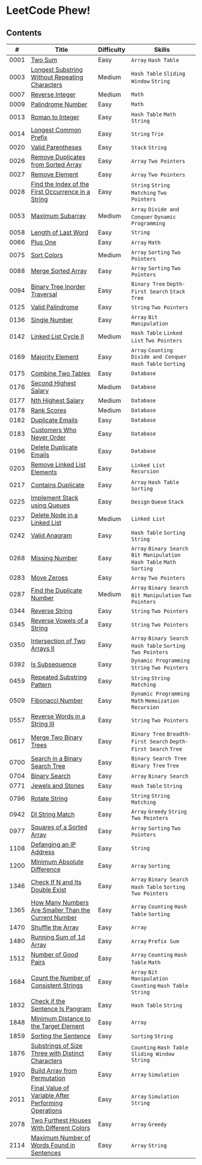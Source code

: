 # LeetCode Phew!

## Contents

| # | Title | Difficulty | Skills |
|---| ----- | ---------- | ------ |
| 0001 | [Two Sum](https://leetcode.com/problems/two-sum) | Easy | `Array` `Hash Table` |
| 0003 | [Longest Substring Without Repeating Characters](https://leetcode.com/problems/longest-substring-without-repeating-characters) | Medium | `Hash Table` `Sliding Window` `String` |
| 0007 | [Reverse Integer](https://leetcode.com/problems/reverse-integer) | Medium | `Math` |
| 0009 | [Palindrome Number](https://leetcode.com/problems/palindrome-number) | Easy | `Math` |
| 0013 | [Roman to Integer](https://leetcode.com/problems/roman-to-integer) | Easy | `Hash Table` `Math` `String` |
| 0014 | [Longest Common Prefix](https://leetcode.com/problems/longest-common-prefix) | Easy | `String` `Trie` |
| 0020 | [Valid Parentheses](https://leetcode.com/problems/valid-parentheses) | Easy | `Stack` `String` |
| 0026 | [Remove Duplicates from Sorted Array](https://leetcode.com/problems/remove-duplicates-from-sorted-array) | Easy | `Array` `Two Pointers` |
| 0027 | [Remove Element](https://leetcode.com/problems/remove-element) | Easy | `Array` `Two Pointers` |
| 0028 | [Find the Index of the First Occurrence in a String](https://leetcode.com/problems/find-the-index-of-the-first-occurrence-in-a-string) | Easy | `String` `String Matching` `Two Pointers` |
| 0053 | [Maximum Subarray](https://leetcode.com/problems/maximum-subarray) | Medium | `Array` `Divide and Conquer` `Dynamic Programming` |
| 0058 | [Length of Last Word](https://leetcode.com/problems/length-of-last-word) | Easy | `String` |
| 0066 | [Plus One](https://leetcode.com/problems/plus-one) | Easy | `Array` `Math` |
| 0075 | [Sort Colors](https://leetcode.com/problems/sort-colors) | Medium | `Array` `Sorting` `Two Pointers` |
| 0088 | [Merge Sorted Array](https://leetcode.com/problems/merge-sorted-array) | Easy | `Array` `Sorting` `Two Pointers` |
| 0094 | [Binary Tree Inorder Traversal](https://leetcode.com/problems/binary-tree-inorder-traversal) | Easy | `Binary Tree` `Depth-First Search` `Stack` `Tree` |
| 0125 | [Valid Palindrome](https://leetcode.com/problems/valid-palindrome) | Easy | `String` `Two Pointers` |
| 0136 | [Single Number](https://leetcode.com/problems/single-number) | Easy | `Array` `Bit Manipulation` |
| 0142 | [Linked List Cycle II](https://leetcode.com/problems/linked-list-cycle-ii) | Medium | `Hash Table` `Linked List` `Two Pointers` |
| 0169 | [Majority Element](https://leetcode.com/problems/majority-element) | Easy | `Array` `Counting` `Divide and Conquer` `Hash Table` `Sorting` |
| 0175 | [Combine Two Tables](https://leetcode.com/problems/combine-two-tables) | Easy | `Database` |
| 0176 | [Second Highest Salary](https://leetcode.com/problems/second-highest-salary) | Medium | `Database` |
| 0177 | [Nth Highest Salary](https://leetcode.com/problems/nth-highest-salary) | Medium | `Database` |
| 0178 | [Rank Scores](https://leetcode.com/problems/rank-scores) | Medium | `Database` |
| 0182 | [Duplicate Emails](https://leetcode.com/problems/duplicate-emails) | Easy | `Database` |
| 0183 | [Customers Who Never Order](https://leetcode.com/problems/customers-who-never-order) | Easy | `Database` |
| 0196 | [Delete Duplicate Emails](https://leetcode.com/problems/delete-duplicate-emails) | Easy | `Database` |
| 0203 | [Remove Linked List Elements](https://leetcode.com/problems/remove-linked-list-elements) | Easy | `Linked List` `Recursion` |
| 0217 | [Contains Duplicate](https://leetcode.com/problems/contains-duplicate) | Easy | `Array` `Hash Table` `Sorting` |
| 0225 | [Implement Stack using Queues](https://leetcode.com/problems/implement-stack-using-queues) | Easy | `Design` `Queue` `Stack` |
| 0237 | [Delete Node in a Linked List](https://leetcode.com/problems/delete-node-in-a-linked-list) | Medium | `Linked List` |
| 0242 | [Valid Anagram](https://leetcode.com/problems/valid-anagram) | Easy | `Hash Table` `Sorting` `String` |
| 0268 | [Missing Number](https://leetcode.com/problems/missing-number) | Easy | `Array` `Binary Search` `Bit Manipulation` `Hash Table` `Math` `Sorting` |
| 0283 | [Move Zeroes](https://leetcode.com/problems/move-zeroes) | Easy | `Array` `Two Pointers` |
| 0287 | [Find the Duplicate Number](https://leetcode.com/problems/find-the-duplicate-number) | Medium | `Array` `Binary Search` `Bit Manipulation` `Two Pointers` |
| 0344 | [Reverse String](https://leetcode.com/problems/reverse-string) | Easy | `String` `Two Pointers` |
| 0345 | [Reverse Vowels of a String](https://leetcode.com/problems/reverse-vowels-of-a-string) | Easy | `String` `Two Pointers` |
| 0350 | [Intersection of Two Arrays II](https://leetcode.com/problems/intersection-of-two-arrays-ii) | Easy | `Array` `Binary Search` `Hash Table` `Sorting` `Two Pointers` |
| 0392 | [Is Subsequence](https://leetcode.com/problems/is-subsequence) | Easy | `Dynamic Programming` `String` `Two Pointers` |
| 0459 | [Repeated Substring Pattern](https://leetcode.com/problems/repeated-substring-pattern) | Easy | `String` `String Matching` |
| 0509 | [Fibonacci Number](https://leetcode.com/problems/fibonacci-number) | Easy | `Dynamic Programming` `Math` `Memoization` `Recursion` |
| 0557 | [Reverse Words in a String III](https://leetcode.com/problems/reverse-words-in-a-string-iii) | Easy | `String` `Two Pointers` |
| 0617 | [Merge Two Binary Trees](https://leetcode.com/problems/merge-two-binary-trees) | Easy | `Binary Tree` `Breadth-First Search` `Depth-First Search` `Tree` |
| 0700 | [Search in a Binary Search Tree](https://leetcode.com/problems/search-in-a-binary-search-tree) | Easy | `Binary Search Tree` `Binary Tree` `Tree` |
| 0704 | [Binary Search](https://leetcode.com/problems/binary-search) | Easy | `Array` `Binary Search` |
| 0771 | [Jewels and Stones](https://leetcode.com/problems/jewels-and-stones) | Easy | `Hash Table` `String` |
| 0796 | [Rotate String](https://leetcode.com/problems/rotate-string) | Easy | `String` `String Matching` |
| 0942 | [DI String Match](https://leetcode.com/problems/di-string-match) | Easy | `Array` `Greedy` `String` `Two Pointers` |
| 0977 | [Squares of a Sorted Array](https://leetcode.com/problems/squares-of-a-sorted-array) | Easy | `Array` `Sorting` `Two Pointers` |
| 1108 | [Defanging an IP Address](https://leetcode.com/problems/defanging-an-ip-address) | Easy | `String` |
| 1200 | [Minimum Absolute Difference](https://leetcode.com/problems/minimum-absolute-difference) | Easy | `Array` `Sorting` |
| 1346 | [Check If N and Its Double Exist](https://leetcode.com/problems/check-if-n-and-its-double-exist) | Easy | `Array` `Binary Search` `Hash Table` `Sorting` `Two Pointers` |
| 1365 | [How Many Numbers Are Smaller Than the Current Number](https://leetcode.com/problems/how-many-numbers-are-smaller-than-the-current-number) | Easy | `Array` `Counting` `Hash Table` `Sorting` |
| 1470 | [Shuffle the Array](https://leetcode.com/problems/shuffle-the-array) | Easy | `Array` |
| 1480 | [Running Sum of 1d Array](https://leetcode.com/problems/running-sum-of-1d-array) | Easy | `Array` `Prefix Sum` |
| 1512 | [Number of Good Pairs](https://leetcode.com/problems/number-of-good-pairs) | Easy | `Array` `Counting` `Hash Table` `Math` |
| 1684 | [Count the Number of Consistent Strings](https://leetcode.com/problems/count-the-number-of-consistent-strings) | Easy | `Array` `Bit Manipulation` `Counting` `Hash Table` `String` |
| 1832 | [Check if the Sentence Is Pangram](https://leetcode.com/problems/check-if-the-sentence-is-pangram) | Easy | `Hash Table` `String` |
| 1848 | [Minimum Distance to the Target Element](https://leetcode.com/problems/minimum-distance-to-the-target-element) | Easy | `Array` |
| 1859 | [Sorting the Sentence](https://leetcode.com/problems/sorting-the-sentence) | Easy | `Sorting` `String` |
| 1876 | [Substrings of Size Three with Distinct Characters](https://leetcode.com/problems/substrings-of-size-three-with-distinct-characters) | Easy | `Counting` `Hash Table` `Sliding Window` `String` |
| 1920 | [Build Array from Permutation](https://leetcode.com/problems/build-array-from-permutation) | Easy | `Array` `Simulation` |
| 2011 | [Final Value of Variable After Performing Operations](https://leetcode.com/problems/final-value-of-variable-after-performing-operations) | Easy | `Array` `Simulation` `String` |
| 2078 | [Two Furthest Houses With Different Colors](https://leetcode.com/problems/two-furthest-houses-with-different-colors) | Easy | `Array` `Greedy` |
| 2114 | [Maximum Number of Words Found in Sentences](https://leetcode.com/problems/maximum-number-of-words-found-in-sentences) | Easy | `Array` `String` |